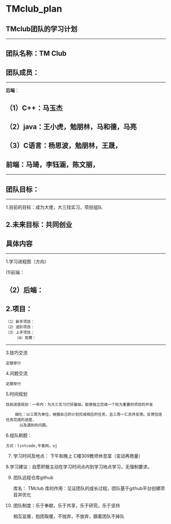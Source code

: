 # TMclub_plan
## TMclub团队的学习计划



----------------------

## 团队名称：TM  Club


## 团队成员：
------------------
**后端**：

  （1）C++：马玉杰
----------------------------  
  （2）java：王小虎，勉朋林，马和德，马亮
  --------------------------------- 
  （3）C语言：杨思波，勉朋林，王晟，
-------------------------------------
**前端**：马琦，李钰涵，陈文丽，
-----------------------------
-------------
## 团队目标：
-----------------
1.目前的目标：成为大佬，大三找实习，项目组队

2.未来目标：共同创业
---------------------


## 具体内容
----------------
1.学习进程图（方向）

   (1)前端：

  （2）后端：
-------------------------


2.项目：
-------------------------
	（1）新手项目：
	（2）进阶项目：
	（3）上手项目：
        （4）竞赛：
--------------------------



3.技巧交流

	定期举行


4.问题交流

	定期举行


5.时间规划
	
	目前进度规划：一年内：为大三实习打好基础，能够独立完成一个较为重要的项目的开发

        细化：以三周为单位，根据自己的计划完成相应的任务，且三周一汇总并反馈。反馈包括任务完成的进度，
	      以及遇到的问题。


6.组队刷题：
	
	方式：lintcode,牛客网，oj



7. 学习时间及地点：     下午和晚上
			C楼309教师休息室（变动再商量）


8.学习建议：自愿积极主动在学习时间点内到学习地点学习，无强制要求。


9. 团队远程仓库github

	库名：	TMclub
	库的作用：见证团队的成长过程，团队基于github平台创建项目并优化
	


10. 团队制度：乐于奉献，乐于共享，乐于研究，乐于坚持

	相互监督，抱团取暖，不抛弃，不放弃，跟着团队不掉队

	
